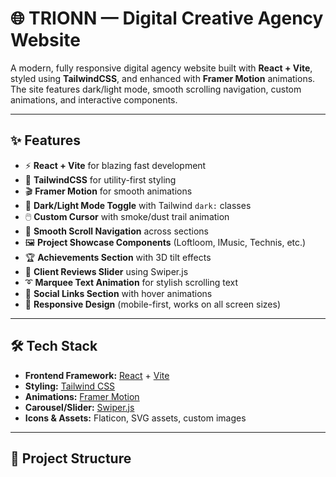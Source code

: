 # 🌐 TRIONN — Digital Creative Agency Website  

A modern, fully responsive digital agency website built with **React + Vite**, styled using **TailwindCSS**, and enhanced with **Framer Motion** animations.  
The site features dark/light mode, smooth scrolling navigation, custom animations, and interactive components.  

---

## ✨ Features  
- ⚡ **React + Vite** for blazing fast development  
- 🎨 **TailwindCSS** for utility-first styling  
- 🎬 **Framer Motion** for smooth animations  
- 🌙 **Dark/Light Mode Toggle** with Tailwind `dark:` classes  
- 🖱️ **Custom Cursor** with smoke/dust trail animation  
- 📜 **Smooth Scroll Navigation** across sections  
- 🖼️ **Project Showcase Components** (Loftloom, IMusic, Technis, etc.)  
- 🏆 **Achievements Section** with 3D tilt effects  
- 💬 **Client Reviews Slider** using Swiper.js  
- ➰ **Marquee Text Animation** for stylish scrolling text  
- 🔗 **Social Links Section** with hover animations  
- 📱 **Responsive Design** (mobile-first, works on all screen sizes)  

---

## 🛠️ Tech Stack  

- **Frontend Framework:** [React](https://reactjs.org/) + [Vite](https://vitejs.dev/)  
- **Styling:** [Tailwind CSS](https://tailwindcss.com/)  
- **Animations:** [Framer Motion](https://www.framer.com/motion/)  
- **Carousel/Slider:** [Swiper.js](https://swiperjs.com/)  
- **Icons & Assets:** Flaticon, SVG assets, custom images  

---

## 📂 Project Structure  